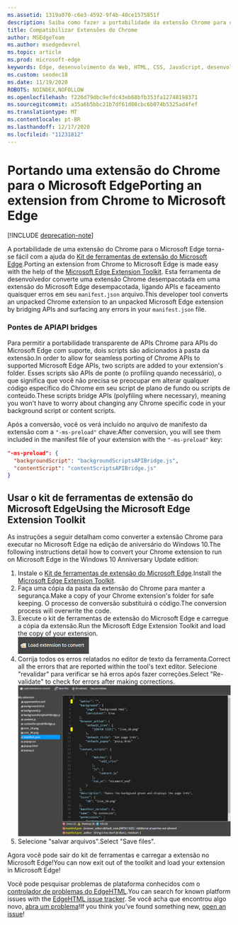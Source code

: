 ```yaml
---
ms.assetid: 1319a070-c6e3-4592-9f4b-40ce1575851f
description: Saiba como fazer a portabilidade da extensão Chrome para o Microsoft Edge usando o kit de ferramentas de extensão do Microsoft Edge.
title: Compatibilizar Extensões do Chrome
author: MSEdgeTeam
ms.author: msedgedevrel
ms.topic: article
ms.prod: microsoft-edge
keywords: Edge, desenvolvimento da Web, HTML, CSS, JavaScript, desenvolvedor
ms.custom: seodec18
ms.date: 11/19/2020
ROBOTS: NOINDEX,NOFOLLOW
ms.openlocfilehash: f226d79dbc9efdc43eb68bfb353fa12748198371
ms.sourcegitcommit: a35a6b5bbc21b7df61d08cbc6b074b5325ad4fef
ms.translationtype: MT
ms.contentlocale: pt-BR
ms.lasthandoff: 12/17/2020
ms.locfileid: "11231812"
---
```

# <span data-ttu-id="072b6-104">Portando uma extensão do Chrome para o Microsoft Edge</span><span class="sxs-lookup"><span data-stu-id="072b6-104">Porting an extension from Chrome to Microsoft Edge</span></span>  

[!INCLUDE [deprecation-note](../includes/deprecation-note.md)]  

<span data-ttu-id="072b6-105">A portabilidade de uma extensão do Chrome para o Microsoft Edge torna-se fácil com a ajuda do [Kit de ferramentas de extensão do Microsoft Edge](https://www.microsoft.com/store/p/microsoft-edge-extension-toolkit/9nblggh4txvb).</span><span class="sxs-lookup"><span data-stu-id="072b6-105">Porting an extension from Chrome to Microsoft Edge is made easy with the help of the [Microsoft Edge Extension Toolkit](https://www.microsoft.com/store/p/microsoft-edge-extension-toolkit/9nblggh4txvb).</span></span> <span data-ttu-id="072b6-106">Esta ferramenta de desenvolvedor converte uma extensão Chrome desempacotada em uma extensão do Microsoft Edge desempacotada, ligando APIs e faceamento quaisquer erros em seu `manifest.json` arquivo.</span><span class="sxs-lookup"><span data-stu-id="072b6-106">This developer tool converts an unpacked Chrome extension to an unpacked Microsoft Edge extension by bridging APIs and surfacing any errors in your `manifest.json` file.</span></span>


### <span data-ttu-id="072b6-107">Pontes de API</span><span class="sxs-lookup"><span data-stu-id="072b6-107">API bridges</span></span>
<span data-ttu-id="072b6-108">Para permitir a portabilidade transparente de APIs Chrome para APIs do Microsoft Edge com suporte, dois scripts são adicionados à pasta da extensão.</span><span class="sxs-lookup"><span data-stu-id="072b6-108">In order to allow for seamless porting of Chrome APIs to supported Microsoft Edge APIs, two scripts are added to your extension's folder.</span></span> <span data-ttu-id="072b6-109">Esses scripts são APIs de ponte (o profiling quando necessário), o que significa que você não precisa se preocupar em alterar qualquer código específico do Chrome em seu script de plano de fundo ou scripts de conteúdo.</span><span class="sxs-lookup"><span data-stu-id="072b6-109">These scripts bridge APIs (polyfiling where necessary), meaning you won't have to worry about changing any Chrome specific code in your background script or content scripts.</span></span>

<span data-ttu-id="072b6-110">Após a conversão, você os verá incluído no arquivo de manifesto da extensão com a `"-ms-preload"` chave:</span><span class="sxs-lookup"><span data-stu-id="072b6-110">After conversion, you will see them included in the manifest file of your extension with the `"-ms-preload"` key:</span></span>

```json
"-ms-preload": {
  "backgroundScript": "backgroundScriptsAPIBridge.js",
  "contentScript": "contentScriptsAPIBridge.js"
}
```

## <span data-ttu-id="072b6-111">Usar o kit de ferramentas de extensão do Microsoft Edge</span><span class="sxs-lookup"><span data-stu-id="072b6-111">Using the Microsoft Edge Extension Toolkit</span></span>

<span data-ttu-id="072b6-112">As instruções a seguir detalham como converter a extensão Chrome para executar no Microsoft Edge na edição de aniversário do Windows 10.</span><span class="sxs-lookup"><span data-stu-id="072b6-112">The following instructions detail how to convert your Chrome extension to run on Microsoft Edge in the Windows 10 Anniversary Update edition:</span></span>

1. <span data-ttu-id="072b6-113">Instale o [Kit de ferramentas de extensão do Microsoft Edge](https://www.microsoft.com/store/p/microsoft-edge-extension-toolkit/9nblggh4txvb).</span><span class="sxs-lookup"><span data-stu-id="072b6-113">Install the [Microsoft Edge Extension Toolkit](https://www.microsoft.com/store/p/microsoft-edge-extension-toolkit/9nblggh4txvb).</span></span>
2. <span data-ttu-id="072b6-114">Faça uma cópia da pasta da extensão do Chrome para manter a segurança.</span><span class="sxs-lookup"><span data-stu-id="072b6-114">Make a copy of your Chrome extension's folder for safe keeping.</span></span> <span data-ttu-id="072b6-115">O processo de conversão substituirá o código.</span><span class="sxs-lookup"><span data-stu-id="072b6-115">The conversion process will overwrite the code.</span></span> 
3. <span data-ttu-id="072b6-116">Execute o kit de ferramentas de extensão do Microsoft Edge e carregue a cópia da extensão.</span><span class="sxs-lookup"><span data-stu-id="072b6-116">Run the Microsoft Edge Extension Toolkit and load the copy of your extension.</span></span>  
 ![botão carregar extensão](./../media/save-folder.png)
4. <span data-ttu-id="072b6-118">Corrija todos os erros relatados no editor de texto da ferramenta.</span><span class="sxs-lookup"><span data-stu-id="072b6-118">Correct all the errors that are reported within the tool's text editor.</span></span> <span data-ttu-id="072b6-119">Selecione "revalidar" para verificar se há erros após fazer correções.</span><span class="sxs-lookup"><span data-stu-id="072b6-119">Select "Re-validate" to check for errors after making corrections.</span></span>  
 ![extensão – erros ao localizar o kit de ferramentas](./../media/extension-toolkit.png)
5. <span data-ttu-id="072b6-121">Selecione "salvar arquivos".</span><span class="sxs-lookup"><span data-stu-id="072b6-121">Select "Save files".</span></span>

<span data-ttu-id="072b6-122">Agora você pode sair do kit de ferramentas e carregar a extensão no Microsoft Edge!</span><span class="sxs-lookup"><span data-stu-id="072b6-122">You can now exit out of the toolkit and load your extension in Microsoft Edge!</span></span> 

<span data-ttu-id="072b6-123">Você pode pesquisar problemas de plataforma conhecidos com o [controlador de problemas do EdgeHTML](http://issues.microsoftedge.com).</span><span class="sxs-lookup"><span data-stu-id="072b6-123">You can search for known platform issues with the [EdgeHTML issue tracker](http://issues.microsoftedge.com).</span></span> <span data-ttu-id="072b6-124">Se você acha que encontrou algo novo, [abra um problema](https://developer.microsoft.com/microsoft-edge/platform/issues/new/)!</span><span class="sxs-lookup"><span data-stu-id="072b6-124">If you think you've found something new, [open an issue](https://developer.microsoft.com/microsoft-edge/platform/issues/new/)!</span></span>
